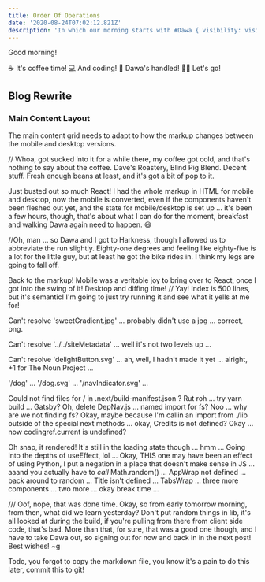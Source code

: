 ```yaml
---
title: Order Of Operations
date: '2020-08-24T07:02:12.821Z'
description: 'In which our morning starts with #Dawa { visibility: visible !important; }'
---
```


Good morning!

☕ It's coffee time!
💻 And coding!
🐶 Dawa's handled!
🏃‍♂️ Let's go!

## Blog Rewrite

### Main Content Layout

The main content grid needs to adapt to how the markup changes between the mobile and desktop versions.

// Whoa, got sucked into it for a while there, my coffee got cold, and that's nothing to say about the coffee. Dave's Roastery, Blind Pig Blend. Decent stuff. Fresh enough beans at least, and it's got a bit of pop to it.

Just busted out so much React! I had the whole markup in HTML for mobile and desktop, now the mobile is converted, even if the components haven't been fleshed out yet, and the state for mobile/desktop is set up ... it's been a few hours, though, that's about what I can do for the moment, breakfast and walking Dawa again need to happen. 😃

//Oh, man ... so Dawa and I got to Harkness, though I allowed us to abbreviate the run slightly. Eighty-one degrees and feeling like eighty-five is a lot for the little guy, but at least he got the bike rides in. I think my legs are going to fall off.

Back to the markup! Mobile was a veritable joy to bring over to React, once I got into the swing of it! Desktop and diffing time! // Yay! Index is 500 lines, but it's semantic! I'm going to just try running it and see what it yells at me for!

Can't resolve 'sweetGradient.jpg' ... probably didn't use a jpg ... correct, png.

Can't resolve '../../siteMetadata' ... well it's not two levels up ...

Can't resolve 'delightButton.svg' ... ah, well, I hadn't made it yet ... alright, +1 for The Noun Project ...

'/dog' ... '/dog.svg' ... '/navIndicator.svg' ...

Could not find files for / in .next/build-manifest.json ? Rut roh ... try yarn build ... Gatsby? Oh, delete DepNav.js ... named import for fs? Noo ... why are we not finding fs? Okay, maybe because I'm callin an import from ./lib outside of the special next methods ... okay, Credits is not defined? Okay ... now codingref.current is undefined?

Oh snap, it rendered! It's still in the loading state though ... hmm ... Going into the depths of useEffect, lol ... Okay, THIS one may have been an effect of using Python, I put a negation in a place that doesn't make sense in JS ... aaand you actually have to _call_ Math.random() ... AppWrap not defined ... back around to random ... Title isn't defined ... TabsWrap ... three more components ... two more ... okay break time ...

/// Oof, nope, that was done time. Okay, so from early tomorrow morning, from then, what did we learn yesterday? Don't put random things in lib, it's all looked at during the build, if you're pulling from there from client side code, that's bad. More than that, for sure, that was a good one though, and I have to take Dawa out, so signing out for now and back in in the next post! Best wishes! ~g

Todo, you forgot to copy the markdown file, you know it's a pain to do this later, commit this to git!
